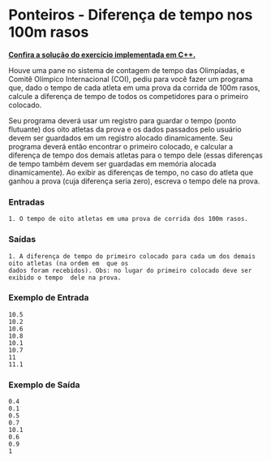 # Ponteiros - Diferença de tempo nos 100m rasos

**[Confira a solução do exercício implementada em C++.](27.cpp)**

Houve uma pane no sistema de contagem de tempo das Olimpíadas, e Comitê Olímpico Internacional (COI), pediu para você fazer um programa que, dado o tempo de cada atleta em uma prova da corrida de 100m rasos, calcule a diferença de tempo de todos os competidores para o primeiro colocado.

Seu programa deverá usar um registro para guardar o tempo (ponto flutuante) dos oito atletas da prova e os dados passados pelo usuário devem ser guardados em um registro alocado dinamicamente. Seu programa deverá então encontrar o primeiro colocado, e calcular a diferença de tempo dos demais atletas para o tempo dele (essas diferenças de tempo também devem ser guardadas em memória alocada dinamicamente). Ao exibir as diferenças de tempo, no caso do atleta que ganhou a prova (cuja diferença seria zero), escreva o tempo dele na prova.

### Entradas

```
1. O tempo de oito atletas em uma prova de corrida dos 100m rasos.
```

### Saídas

```
1. A diferença de tempo do primeiro colocado para cada um dos demais oito atletas (na ordem em  que os
dados foram recebidos). Obs: no lugar do primeiro colocado deve ser exibido o tempo  dele na prova.
```

### Exemplo de Entrada

```
10.5
10.2
10.6
10.8
10.1
10.7
11
11.1
```

### Exemplo de Saída

```
0.4
0.1
0.5
0.7
10.1
0.6
0.9
1
```